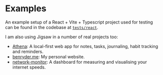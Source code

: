 # Examples
An example setup of a React + Vite + Typescript project used for testing can be found in the codebase at [`tests/react`](https://github.com/ben-ryder/jigsaw/tree/main/tests/react).

I am also using Jigsaw in a number of real projects too:
- [Athena](https://github.com/ben-ryder/athena): A local-first web app for notes, tasks, journaling, habit tracking and reminders.
- [benryder.me](https://github.com/ben-ryder/benryder.me): My personal website.
- [network-monitor](https://github.com/ben-ryder/network-monitor): A dashboard for measuring and visualising your internet speeds. 
